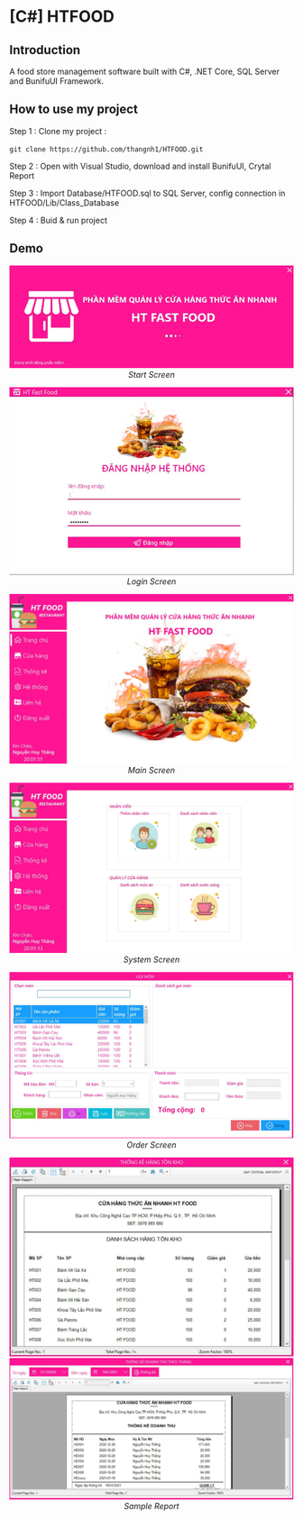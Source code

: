 # [C#] HTFOOD

## Introduction

A food store management software built with C#, .NET Core, SQL Server and BunifuUI Framework.

## How to use my project

Step 1 : Clone my project :

`git clone https://github.com/thangnh1/HTFOOD.git`

Step 2 : Open with Visual Studio, download and install BunifuUI, Crytal Report

Step 3 : Import Database/HTFOOD.sql to SQL Server, config connection in HTFOOD/Lib/Class_Database

Step 4 : Buid & run project

## Demo

<p align="center">
  <img src="demo/img_1.jpg"><br/>
  <i>Start Screen</i>
</p>
<p align="center">
  <img src="demo/img_2.jpeg"><br/>
  <i>Login Screen</i>
</p>
<p align="center">
  <img src="demo/img_3.jpeg"><br/>
  <i>Main Screen</i>
</p>
<p align="center">
  <img src="demo/img_4.jpeg"><br/>
  <i>System Screen</i>
</p>
<p align="center">
  <img src="demo/img_5.jpeg"><br/>
  <i>Order Screen</i>
</p>
<p align="center">
  <img src="demo/img_6.jpeg">
  <img src="demo/img_7.jpeg"><br/>
  <i>Sample Report</i>
</p>
